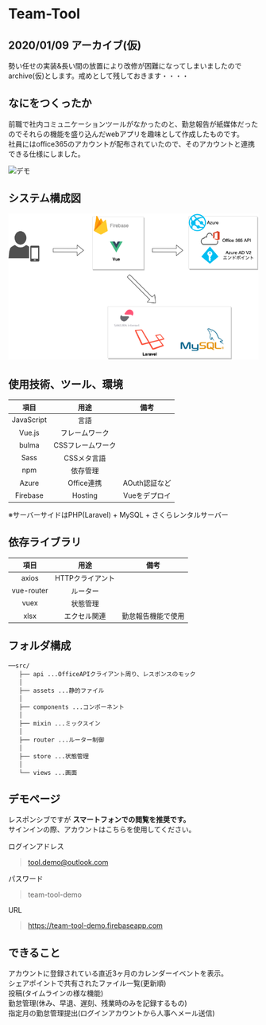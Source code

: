 # Team-Tool  

## 2020/01/09 アーカイブ(仮)  

勢い任せの実装&長い間の放置により改修が困難になってしまいましたのでarchive(仮)とします。戒めとして残しておきます・・・・  

## なにをつくったか  

前職で社内コミュニケーションツールがなかったのと、勤怠報告が紙媒体だったのでそれらの機能を盛り込んだwebアプリを趣味として作成したものです。  
社員にはoffice365のアカウントが配布されていたので、そのアカウントと連携できる仕様にしました。

![デモ](https://firebasestorage.googleapis.com/v0/b/team-tool-demo.appspot.com/o/20190314_223415.GIF?alt=media&token=26f9d66d-74c0-48f6-8973-3004288034e9)

## システム構成図  

![構成図](./doc/infra.png)

## 使用技術、ツール、環境

| 項目 | 用途 | 備考 |
|:-----------:|:-----------:|:-----------:|
| JavaScript | 言語 | |
| Vue.js | フレームワーク | |
| bulma | CSSフレームワーク |  |
| Sass | CSSメタ言語 |  |
| npm | 依存管理 |  |
| Azure | Office連携 | AOuth認証など |
| Firebase | Hosting | Vueをデプロイ |

※サーバーサイドはPHP(Laravel) + MySQL + さくらレンタルサーバー

## 依存ライブラリ  

| 項目 | 用途 | 備考 |
|:-----------:|:-----------:|:-----------:|
| axios | HTTPクライアント | |
| vue-router | ルーター | |
| vuex | 状態管理 | |
| xlsx | エクセル関連 | 勤怠報告機能で使用 |

## フォルダ構成  
```
──src/  
   ├── api ...OfficeAPIクライアント周り、レスポンスのモック  
   │
   ├── assets ...静的ファイル  
   │
   ├── components ...コンポーネント  
   │
   ├── mixin ...ミックスイン  
   │
   ├── router ...ルーター制御  
   │
   ├── store ...状態管理  
   │
   └── views ...画面
```  

## デモページ  

レスポンシブですが __スマートフォンでの閲覧を推奨です。__  
サインインの際、アカウントはこちらを使用してください。  

ログインアドレス  
>tool.demo@outlook.com  

パスワード  
>team-tool-demo  

URL  
>https://team-tool-demo.firebaseapp.com  

## できること  

アカウントに登録されている直近3ヶ月のカレンダーイベントを表示。  
シェアポイントで共有されたファイル一覧(更新順)  
投稿(タイムラインの様な機能)  
勤怠管理(休み、早退、遅刻、残業時のみを記録するもの)  
指定月の勤怠管理提出(ログインアカウントから人事へメール送信)
